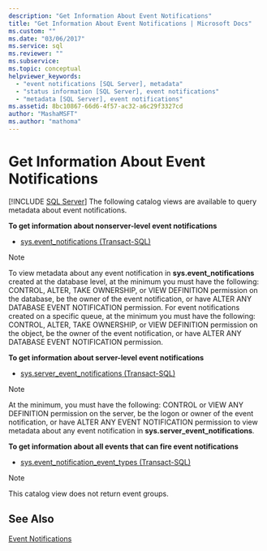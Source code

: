 ```yaml
---
description: "Get Information About Event Notifications"
title: "Get Information About Event Notifications | Microsoft Docs"
ms.custom: ""
ms.date: "03/06/2017"
ms.service: sql
ms.reviewer: ""
ms.subservice: 
ms.topic: conceptual
helpviewer_keywords: 
  - "event notifications [SQL Server], metadata"
  - "status information [SQL Server], event notifications"
  - "metadata [SQL Server], event notifications"
ms.assetid: 8bc10867-66d6-4f57-ac32-a6c29f3327cd
author: "MashaMSFT"
ms.author: "mathoma"
---
```

# Get Information About Event Notifications
 [!INCLUDE [SQL Server](../../includes/applies-to-version/sqlserver.md)]
  The following catalog views are available to query metadata about event notifications.  
  
 **To get information about nonserver-level event notifications**  
  
-   [sys.event_notifications &#40;Transact-SQL&#41;](../../relational-databases/system-catalog-views/sys-event-notifications-transact-sql.md)  
  
> [!NOTE]  
>  To view metadata about any event notification in **sys.event_notifications** created at the database level, at the minimum you must have the following: CONTROL, ALTER, TAKE OWNERSHIP, or VIEW DEFINITION permission on the database, be the owner of the event notification, or have ALTER ANY DATABASE EVENT NOTIFICATION permission. For event notifications created on a specific queue, at the minimum you must have the following: CONTROL, ALTER, TAKE OWNERSHIP, or VIEW DEFINITION permission on the object, be the owner of the event notification, or have ALTER ANY DATABASE EVENT NOTIFICATION permission.  
  
 **To get information about server-level event notifications**  
  
-   [sys.server_event_notifications &#40;Transact-SQL&#41;](../../relational-databases/system-catalog-views/sys-server-event-notifications-transact-sql.md)  
  
> [!NOTE]  
>  At the minimum, you must have the following: CONTROL or VIEW ANY DEFINITION permission on the server, be the logon or owner of the event notification, or have ALTER ANY EVENT NOTIFICATION permission to view metadata about any event notification in **sys.server_event_notifications**.  
  
 **To get information about all events that can fire event notifications**  
  
-   [sys.event_notification_event_types &#40;Transact-SQL&#41;](../../relational-databases/system-catalog-views/sys-event-notification-event-types-transact-sql.md)  
  
> [!NOTE]  
>  This catalog view does not return event groups.  
  
## See Also  
 [Event Notifications](../../relational-databases/service-broker/event-notifications.md)  
  
  
